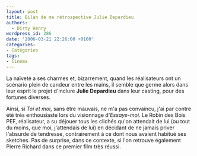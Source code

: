 ```yaml
---
layout: post
title: Bilan de ma rétrospective Julie Depardieu
authors:
  - Dirty Henry
wordpress_id: 286
date: '2006-03-21 22:26:00 +0100'
categories:
- Catégories
tags:
- Cinéma
---
```

La naïveté a ses charmes et, bizarrement, quand les réalisateurs ont un scénario plein de candeur entre les mains, il semble que germe alors dans leur esprit le projet d'inclure __Julie Depardieu__ dans leur casting, pour des fortunes diverses.

Ainsi, si *Toi et moi*, sans être mauvais, ne m'a pas convaincu, j'ai par contre été très enthousiaste lors du visionnage d'*Essaye-moi*. Le Robin des Bois PEF, réalisateur, a su déjouer tous les clichés qu'on attendait de lui (ou tout du moins, que moi, j'attendais de lui) en décidant de ne jamais priver l'absurde de tendresse, contrairement à ce dont nous avaient habitué ses sketches. Pas de surprise, dans ce contexte, si l'on retrouve également Pierre Richard dans ce premier film très réussi.
